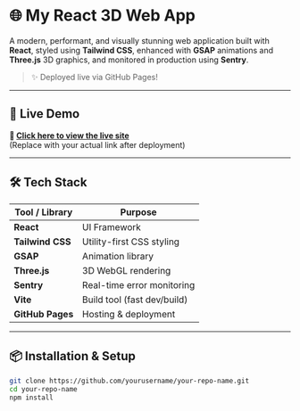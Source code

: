 # 🌐 My React 3D Web App

A modern, performant, and visually stunning web application built with **React**, styled using **Tailwind CSS**, enhanced with **GSAP** animations and **Three.js** 3D graphics, and monitored in production using **Sentry**.

> ✨ Deployed live via GitHub Pages!

---

## 🚀 Live Demo

**🔗 [Click here to view the live site](https://yourusername.github.io/your-repo-name)**  
(Replace with your actual link after deployment)

---

## 🛠️ Tech Stack

| Tool / Library   | Purpose                        |
|------------------|--------------------------------|
| **React**        | UI Framework                   |
| **Tailwind CSS** | Utility-first CSS styling      |
| **GSAP**         | Animation library              |
| **Three.js**     | 3D WebGL rendering             |
| **Sentry**       | Real-time error monitoring     |
| **Vite**         | Build tool (fast dev/build)    |
| **GitHub Pages** | Hosting & deployment           |

---

## 📦 Installation & Setup

```bash
git clone https://github.com/yourusername/your-repo-name.git
cd your-repo-name
npm install
